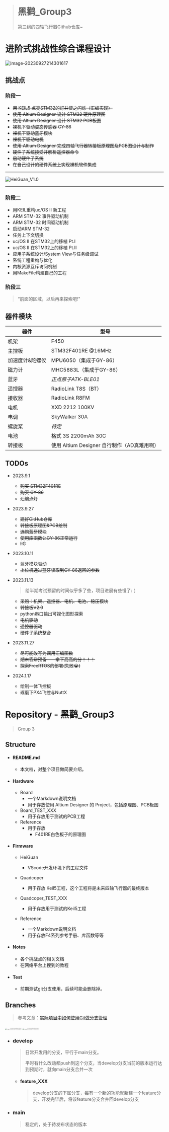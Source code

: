 > # 黑鹳_Group3
>
> 第三组的四轴飞行器Github仓库~

# 进阶式挑战性综合课程设计

![image-20230927214301617](./README.assets/image-20230927214301617.png)

## 挑战点

### 阶段一

- ~~用 KEIL5 点亮STM32的灯并使之闪烁（汇编实现）~~
- ~~使用 Altium Designer 设计 STM32 硬件原理图~~
- ~~使用 Altium Designer 设计 STM32 PCB板图~~
- ~~裸机下驱动姿态传感器 GY-86~~
- ~~裸机下驱动蓝牙模块~~
- ~~裸机下驱动电机~~
- ~~使用 Altium Designer 完成四轴飞行器转接板原理图及PCB图设计与制作~~
- ~~硬件子系统接受并解析遥控器命令~~
- ~~启动硬件子系统~~
- ~~在自己设计的硬件系统上实现裸机软件集成~~

---

![HeiGuan_V1.0](README.assets/HeiGuan_V1.0.jpeg)

---

### 阶段二

- 用KEIL重构uc/OS II 新工程
- ARM STM-32 事件驱动机制
- ARM STM-32 时间驱动机制
- 启动ARM STM-32
- 任务上下文切换
- uc/OS II 在STM32上的移植 Pt.I
- uc/OS II 在STM32上的移植 Pt.II
- 应用子系统设计/System View与任务级调试
- 系统工程重构与优化
- 内核资源互斥访问机制
- 用MakeFile构建自己的工程

### 阶段三

> “前面的区域，以后再来探索吧!"

## 器件模块

| 器件            | 型号                                        |
| --------------- | ------------------------------------------- |
| 机架            | F450                                        |
| 主控板          | STM32F401RE @16MHz                          |
| 加速度计&陀螺仪 | MPU6050（集成于GY-86）                      |
| 磁力计          | MHC5883L（集成于GY-86）                     |
| 蓝牙            | *正点原子ATK-BLE01*                         |
| 遥控器          | RadioLink T8S（BT）                         |
| 接收器          | RadioLink R8FM                              |
| 电机            | XXD 2212 100KV                              |
| 电调            | SkyWalker 30A                               |
| 螺旋桨          | *待定*                                      |
| 电池            | 格式 3S 2200mAh 30C                         |
| 转接板          | 使用 Altium Designer 自行制作（AD真难用啊） |



## TODOs

- 2023.9.1
    - ~~购买 STM32F401RE~~
    - ~~购买 GY-86~~
    - ~~汇编点灯~~
    
- 2023.9.27
    - ~~建好GitHub仓库~~
    - ~~转接板原理图&PCB绘制~~
    - ~~选购蓝牙模块~~
    - ~~使用库函数让GY-86正常运行~~
    - ~~IIC~~
    
- 2023.10.11
    - ~~蓝牙模块驱动~~
    - ~~上位机通过蓝牙读取到GY-86返回的参数~~
    
- 2023.11.13

    > 给半期考试预留的时间似乎多了些，项目进展有些慢了: (

    - ~~采购：机架、遥控器、电机、电池、稳压模块~~
    - ~~转接板V2.0~~
    - python串口输出可视化图形探索 
    - ~~电机驱动~~
    - ~~遥控器驱动~~
    - ~~硬件子系统整合~~

- 2023.11.27

    - ~~尽可能改写为调用汇编函数~~
    - ~~期末答辩预备——拿下高高的分！！！~~
    - ~~探索FreeRTOS的部署(失败😭)~~
    
- 2024.1.17

    - 绘制一体飞控板
    - 琢磨下PX4飞控与NuttX
    

# Repository - 黑鹳_Group3

> Group 3

## Structure

- #### README.md

    - 本文档，对整个项目做简要介绍。

- #### Hardware

    - Board
        - 一个Markdown说明文档
        - 用于存放使用 Altium Designer 的 Project，包括原理图、PCB板图
    - Board_TEST_XXX
        - 用于存放用于测试的PCB工程
    - Reference
        - 用于存放
            - F401RE白色板子的原理图

- #### Firmware

    - HeiGuan
        - VScode开发环境下的工程文件

    - Quadcoper
        - 用于存放 Keil5工程，这个工程将是未来四轴飞行器的最终版本
    - Quadcoper_TEST_XXX
        - 用于存放用于测试的Keil5工程
    - Reference
        - 一个Markdown说明文档
        - 用于存放F4系列参考手册、库函数等等

- #### Notes

    - 各个挑战点的相关文档
    - 在网络平台上搜到的教程

- #### Test

    - 前期测试git分支使用，后续可能会删除掉。


## Branches

> 参考文章：[实际项目中如何使用Git做分支管理](https://zhuanlan.zhihu.com/p/38772378)

<img src="./README.assets/image-20230927213823221.png" alt="image-20230927213823221" style="zoom:25%;" /> <img src="./README.assets/image-20230927213906992.png" alt="image-20230927213906992" style="zoom:25%;" />

- ### develop

    > 日常开发用的分支，平行于main分支。
    >
    > 平时有什么改动都push到这个分支，当develop分支当前的版本运行达到预期时，就向main分支合并一次  

    - #### feature_XXX

        > develop分支的下属分支，每有一个新的功能就新建一个feature分支，开发完毕后，将该feature分支合并回develop分支

- ### main

    > 稳定的，处于待发布状态的版本



